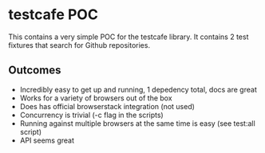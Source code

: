 # testcafe POC

This contains a very simple POC for the testcafe library. It contains 2 test fixtures that search for Github repositories.

## Outcomes

- Incredibly easy to get up and running, 1 depedency total, docs are great
- Works for a variety of browsers out of the box
- Does has official browserstack integration (not used)
- Concurrency is trivial (-c flag in the scripts)
- Running against multiple browsers at the same time is easy (see test:all script)
- API seems great
